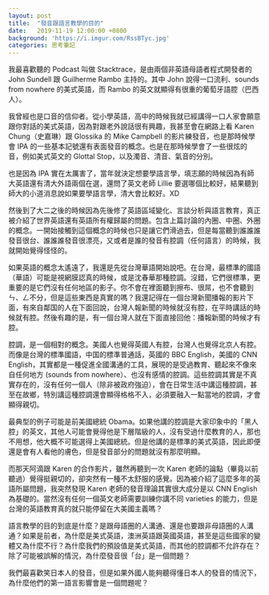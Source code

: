 ```yaml
---
layout: post
title:  "發音跟語言教學的目的"
date:   2019-11-19 12:00:00 +0800
background: 'https://i.imgur.com/RssBTyc.jpg'
categories: 思考筆記
---
```


我最喜歡聽的 Podcast 叫做 Stacktrace，是由兩個非英語母語者程式開發者的 John Sundell 跟 Guilherme Rambo 主持的。其中 John 說得一口流利、sounds from nowhere 的美式英語，而 Rambo 的英文就顯得有很重的葡萄牙語腔（巴西人）。

我曾經也是口音的信仰者。從小學英語，高中的時候我就已經講得一口人家會願意跟你對話的美式英語，因為對跟老外說話很有興趣，我甚至會在網路上看 Karen Chung（史嘉琳）跟 Glossika 的 Mike Campbell 的影片練發音，也是那時候學會 IPA 的一些基本記號還有表面發音的概念。也是在那時候學會了一些很炫的音，例如美式英文的 Glottal Stop，以及濁音、清音、氣音的分別。

也是因為 IPA 實在太厲害了，當年就決定想要學語言學，填志願的時候因為有師大英語還有清大外語兩個在選，還問了英文老師 Lillie 要選哪個比較好，結果聽到師大的小道消息說如果要學語言學，清大會比較好。XD

然後到了大二之後的時候因為先後修了英語區域變化、言談分析與語言教育，真正被介紹了世界英語還有英語所有權歸屬的問題。包含上篇討論的內圈、中圈、外圈的概念。一開始接觸到這個概念的時候也只是讓它們滑過去，但是每當聽到誰誰誰發音很台、誰誰誰發音很漂亮，又或者是誰的發音有腔調（任何語言）的時候，我就開始覺得怪怪的。

如果英語的概念太遙遠了，我還是先從台灣華語開始說吧。在台灣，最標準的國語（華語）可能是視網膜認真的時候，或是沈春華那種腔調。沒錯，它們很標準，更重要的是它們沒有任何地區的影子。你不會在裡面聽到擦布、很屌，也不會聽到ㄣ、ㄥ不分，但是這些東西是真實的嗎？我還記得在一個台灣新聞播報的影片下面，有來自鄰国的人在下面回說，台灣人報新聞的時候就沒有腔，在平時講話的時候就有腔。然後有趣的是，有一個台灣人就在下面直接回他：播報新聞的時候才有腔。

腔調，是一個相對的概念。美國人也覺得英國人有腔，台灣人也覺得北京人有腔。而像是台灣的標準國語，中国的標準普通話，英國的 BBC English，美國的 CNN English，其實都是一種促進全國溝通的工具，展現的是受過教育、聽起來不像來自任何地方 (sounds from nowhere）、也沒有感情的腔調。這些腔調其實是不真實存在的，沒有任何一個人（除非被政府強迫），會在日常生活中講這種腔調，甚至在故鄉，特別講這種腔調還會顯得格格不入，必須要融入一點當地的腔調，才會顯得親切。

最典型的例子可能是前美國總統 Obama。如果他講的腔調是大家印象中的「黑人腔」的英文，其他人可能會覺得他是下層階級的人，沒有受過什麼教育的人，那也不用想，他大概不可能選得上美國總統。但是他講的是標準的美式英語，因此即便還是會有人看他的膚色，但是發音部分的問題就沒有那麼明顯。

而那天阿滴跟 Karen 的合作影片，雖然再聽到一次 Karen 老師的論點（畢竟以前聽過）覺得挺親切的，卻突然有一種不太舒服的感覺。因為被介紹了這麼多年的英語所屬問題，我突然發現 Karen 老師的發音理論其實很大成分是以 CNN English 為基礎的。當然沒有任何一個英文老師需要訓練你講不同 varieties 的能力，但是台灣的英語教育真的就只能停留在大美國主義嗎？

語言教學的目的到底是什麼？是跟母語圈的人溝通、還是也要跟非母語圈的人溝通？如果是前者，為什麼是美式英語，澳洲英語跟英國英語，甚至是這些國家的變體又為什麼不行？為什麼我們的預設值是美式英語，而其他的腔調都不允許存在？除了可能被誤解的情況，為什麼發音很「台」是一個問題？

我們最喜歡笑日本人的發音，但是如果外國人能夠聽得懂日本人的發音的情況下，為什麼他們的第一語言影響會是一個問題呢？

